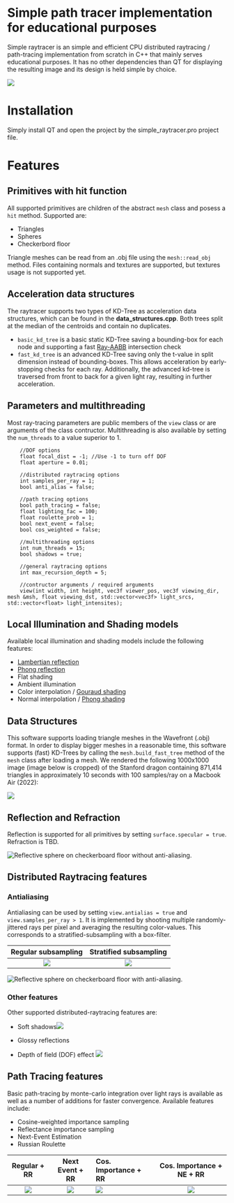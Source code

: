 # Simple path tracer implementation for educational purposes

Simple raytracer is an simple and efficient CPU distributed raytracing / path-tracing implementation from scratch in C++ that mainly serves educational purposes. It has no other dependencies than QT for displaying the resulting image and its design is held simple by choice.

![](pics/reflective_scene.png)

# Installation

Simply install QT and open the project by the simple_raytracer.pro project file. 

# Features

## Primitives with hit function

All supported primitives are children of the abstract `mesh` class and posess a `hit` method. Supported are:

- Triangles
- Spheres
- Checkerbord floor

Triangle meshes can be read from an .obj file using the `mesh::read_obj` method. Files containing normals and textures are supported, but textures usage is not supported yet.

## Acceleration data structures

The raytracer supports two types of KD-Tree as acceleration data structures, which can be found in the __data_structures.cpp__. Both trees split at the median of the centroids and contain no duplicates.

- `basic_kd_tree` is a basic static KD-Tree saving a bounding-box for each node and supporting a fast [Ray-AABB](https://www.scratchapixel.com/lessons/3d-basic-rendering/minimal-ray-tracer-rendering-simple-shapes/ray-box-intersection) intersection check 
- `fast_kd_tree` is an advanced KD-Tree saving only the t-value in split dimension instead of bounding-boxes. This allows acceleration by early-stopping checks for each ray. Additionally, the advanced kd-tree is traversed from front to back for a given light ray, resulting in further acceleration.

## Parameters and multithreading

Most ray-tracing parameters are public members of the `view` class or are arguments of the class contructor. Multithreading is also available by setting the `num_threads` to a value superior to 1.

```
    //DOF options
    float focal_dist = -1; //Use -1 to turn off DOF
    float aperture = 0.01;

    //distributed raytracing options
    int samples_per_ray = 1;
    bool anti_alias = false;

    //path tracing options
    bool path_tracing = false;
    float lighting_fac = 100;
    float roulette_prob = 1;
    bool next_event = false;
    bool cos_weighted = false;

    //multithreading options
    int num_threads = 15;
    bool shadows = true;

    //general raytracing options
    int max_recursion_depth = 5;
    
    //contructor arguments / required arguments
    view(int width, int height, vec3f viewer_pos, vec3f viewing_dir, mesh &msh, float viewing_dst, std::vector<vec3f> light_srcs, std::vector<float> light_intensites);

```

## Local Illumination and Shading models

Available local illumination and shading models include the following features:

- [Lambertian reflection](https://en.wikipedia.org/wiki/Lambertian_reflectance)
- [Phong reflection](https://en.wikipedia.org/wiki/Phong_reflection_model)
- Flat shading
- Ambient illumination
- Color interpolation / [Gouraud shading](https://en.wikipedia.org/wiki/Gouraud_shading)
- Normal interpolation / [Phong shading](https://en.wikipedia.org/wiki/Phong_reflection_model)

## Data Structures

This software supports loading triangle meshes in the Wavefront (.obj) format. In order to display bigger meshes in a reasonable time, this software supports (fast) KD-Trees by calling the `mesh.build_fast_tree` method of the `mesh` class after loading a mesh. We rendered the following 1000x1000 image (image below is cropped) of the Stanford dragon containing 871,414 triangles in approximately 10 seconds with 100 samples/ray on a Macbook Air (2022):

![](pics/dragon_noshadow.png)


## Reflection and Refraction

Reflection is supported for all primitives by setting `surface.specular = true`. Refraction is TBD.

![Reflective sphere on checkerboard floor without anti-aliasing.](pics/spheres_reflection.png)

## Distributed Raytracing features
### Antialiasing
Antialiasing can be used by setting `view.antialias = true` and `view.samples_per_ray > 1`. It is implemented by shooting multiple randomly-jittered rays per pixel and averaging the resulting color-values. This corresponds to a stratified-subsampling with a box-filter.

| Regular subsampling     | Stratified subsampling |
:-------------------------:|:-------------------------:
![](pics/regular.png)|![](pics/jitter.png)


![Reflective sphere on checkerboard floor with anti-aliasing.](pics/antialias.png)

### Other features

Other supported distributed-raytracing features are:

- Soft shadows![](pics/tree.png)

- Glossy reflections
- Depth of field (DOF) effect ![](pics/dof.png)

## Path Tracing features

Basic path-tracing by monte-carlo integration over light rays is available as well as a number of additions for faster convergence. Available features include:

- Cosine-weighted importance sampling
- Reflectance importance sampling
- Next-Event Estimation 
- Russian Roulette


| Regular + RR           | Next Event + RR | Cos. Importance + RR | Cos. Importance + NE + RR|
:-------------------------:|:-------------------------:|:-------------------------|:-------------------------:
![](pics/normal_500.png)| ![](pics/next_event_500.png)|![](pics/cosine_importance_500.png)|![](pics/next_event_cos_500.png) 


